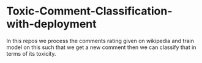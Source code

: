 # Toxic-Comment-Classification-with-deployment
In this repos we process the comments rating given on wikipedia and train model on this such that we get a new comment then we can classify that in terms of its toxicity.
